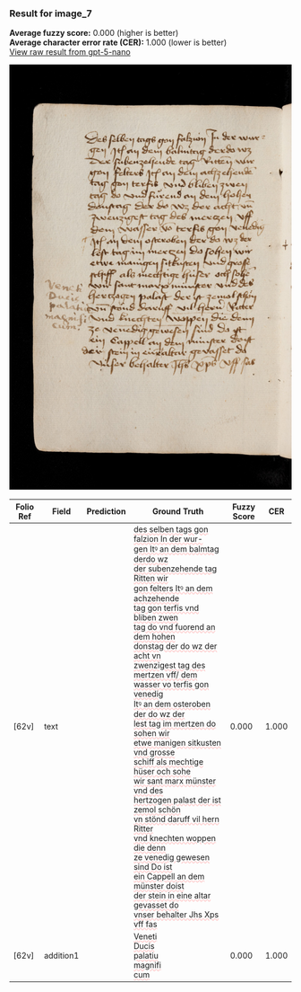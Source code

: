 ### Result for image_7
**Average fuzzy score:** 0.000 (higher is better)<br>**Average character error rate (CER):** 1.000 (lower is better)<br>[View raw result from gpt-5-nano](https://github.com/RISE-UNIBAS/humanities_data_benchmark/blob/main/results/2025-10-24/T0281/request_T0281_image_7.json)

<img src="https://github.com/RISE-UNIBAS/humanities_data_benchmark/blob/main/benchmarks/medieval_manuscripts/images/image_7.jpg?raw=true" alt="image_7" width="800px">

<style>
.diff { text-decoration: underline; text-decoration-color: #ffcccc; text-decoration-style: wavy; }
</style>

| Folio Ref | Field | Prediction | Ground Truth | Fuzzy Score | CER |
|-----------|-------|------------|--------------|-------------|-----|
| [62v] | text |  | <span class="diff">des selben tags gon falzion In der wur-<br> gen Itꝰ an dem balmtag derdo wz<br> der subenzehende tag Ritten wir<br> gon felters Itꝰ an dem achzehende<br> tag gon terfis vnd bliben zwen<br> tag do vnd fuorend an dem hohen<br> donstag der do wz der acht vn<br> zwenzigest tag des mertzen vff/ dem wasser vo terfis gon venedig<br> Itꝰ an dem osteroben der do wz der<br> lest tag im mertzen do sohen wir<br> etwe manigen sitkusten vnd grosse<br> schiff als mechtige hüser och sohe<br> wir sant marx münster vnd des<br> hertzogen palast der ist zemol schön<br> vn stönd daruff vil hern Ritter<br> vnd knechten woppen die denn<br> ze venedig gewesen sind Do ist<br> ein Cappell an dem münster doist<br> der stein in eine altar gevasset do<br> vnser behalter Jhs Xps vff fas</span> | 0.000 | 1.000 |
| [62v] | addition1 |  | <span class="diff">Veneti<br> Ducis<br> palatiu<br> magnifi<br> cum</span> | 0.000 | 1.000 |
